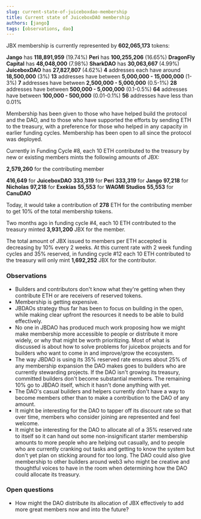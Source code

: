 ```yaml
---
slug: current-state-of-juiceboxdao-membership
title: Current state of JuiceboxDAO membership
authors: [jango]
tags: [observations, dao]
---
```


JBX membership is currently represented by **602,065,173** tokens:

**Jango** has **118,891,959** (19.74%)
**Peri** has **100,255,206** (16.65%)
**DragonFly Capital** has **48,048,000** (7.98%)
**SharkDAO** has **30,063,667** (4.99%)
**JuiceboxDAO** has **27,827,807** (4.62%)
**4** addresses each have around **18,500,000** (3%)
**13** addresses have between **5,000,000 - 15,000,000** (1-3%)
**7** addresses have between **2,500,000 - 5,000,000** (0.5-1%)
**28** addresses have between **500,000 - 5,000,000** (0.1-0.5%)
**64** addresses have between **100,000 - 500,000** (0.01-0.1%)
**56** addresses have less than 0.01%

Membership has been given to those who have helped build the protocol and the DAO, and to those who have supported the efforts by sending ETH to the treasury, with a preference for those who helped in any capacity in earlier funding cycles. Membership has been open to all since the protocol was deployed.

Currently in Funding Cycle #8, each 10 ETH contributed to the treasury by new or existing members mints the following amounts of JBX:

**2,579,260** for the contributing member

**416,649** for **JuiceboxDAO**
**333,319** for **Peri**
**333,319** for **Jango**
**97,218** for **Nicholas**
**97,218** for **Exekias**
**55,553** for **WAGMI Studios**
**55,553** for **CanuDAO**

Today, it would take a contribution of **278** ETH for the contributing member to get 10% of the total membership tokens.

Two months ago in funding cycle #4, each 10 ETH contributed to the treasury minted **3,931,200** JBX for the member.

The total amount of JBX issued to members per ETH accepted is decreasing by 10% every 2 weeks. At this current rate with 2 week funding cycles and 35% reserved, in funding cycle #12 each 10 ETH contributed to the treasury will only mint **1,692,252** JBX for the contributor.

### Observations

- Builders and contributors don't know what they're getting when they contribute ETH or are receivers of reserved tokens.
- Membership is getting expensive.
- JBDAOs strategy thus far has been to focus on building in the open, while making clear upfront the resources it needs to be able to build effectively.
- No one in JBDAO has produced much work proposing how we might make membership more accessible to people or distribute it more widely, or why that might be worth prioritizing. Most of what is discussed is about how to solve problems for juicebox projects and for builders who want to come in and improve/grow the ecosystem.
- The way JBDAO is using its 35% reserved rate ensures about 25% of any membership expansion the DAO makes goes to builders who are currently stewarding projects. If the DAO isn't growing its treasury, committed builders don't become substantial members. The remaining 10% go to JBDAO itself, which it hasn't done anything with yet.
- The DAO's casual builders and helpers currently don't have a way to become members other than to make a contribution to the DAO of any amount.
- It might be interesting for the DAO to tapper off its discount rate so that over time, members who consider joining are represented and feel welcome.
- It might be interesting for the DAO to allocate all of a 35% reserved rate to itself so it can hand out some non-insignificant starter membership amounts to more people who are helping out casually, and to people who are currently cranking out tasks and getting to know the system but don't yet plan on sticking around for too long. The DAO could also give membership to other builders around web3 who might be creative and thoughtful voices to have in the room when determining how the DAO could allocate its treasury.

### Open questions

- How might the DAO distribute its allocation of JBX effectively to add more great members now and into the future?
